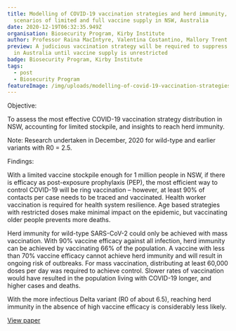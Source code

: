 ```yaml
---
title: Modelling of COVID-19 vaccination strategies and herd immunity, in
  scenarios of limited and full vaccine supply in NSW, Australia
date: 2020-12-19T06:32:35.949Z
organisation: Biosecurity Program, Kirby Institute
author: Professor Raina MacIntyre, Valentina Costantino, Mallory Trent
preview: A judicious vaccination strategy will be required to suppress outbreaks
  in Australia until vaccine supply is unrestricted
badge: Biosecurity Program, Kirby Institute
tags:
  - post
  - Biosecurity Program
featureImage: /img/uploads/modelling-of-covid-19-vaccination-strategies-and-herd-immunity-in-scenarios-of-limited-and-full-vaccine-supply-in-nsw-australia.jpeg
---
```

Objective: 

To assess the most effective COVID-19 vaccination strategy distribution in NSW, accounting for limited stockpile, and insights to reach herd immunity.

Note: Research undertaken in December, 2020 for wild-type and earlier variants with R0 = 2.5. 

Findings:

With a limited vaccine stockpile enough for 1 million people in NSW, if there is efficacy as post-exposure prophylaxis (PEP), the most efficient way to control COVID-19 will be ring vaccination – however, at least 90% of contacts per case needs to be traced and vaccinated. Health worker vaccination is required for health system resilience. Age based strategies with restricted doses make minimal impact on the epidemic, but vaccinating older people prevents more deaths. 

Herd immunity for wild-type SARS-CoV-2 could only be achieved with mass vaccination. With 90% vaccine efficacy against all infection, herd immunity can be achieved by vaccinating 66% of the population. A vaccine with less than 70% vaccine efficacy cannot achieve herd immunity and will result in ongoing risk of outbreaks. For mass vaccination, distributing at least 60,000 doses per day was required to achieve control. Slower rates of vaccination would have resulted in the population living with COVID-19 longer, and higher cases and deaths.

With the more infectious Delta variant (R0 of about 6.5), reaching herd immunity in the absence of high vaccine efficacy is considerably less likely. 

<a href="https://www.sciencedirect.com/science/article/pii/S0264410X21005016" target="_blank">
View paper
</a>